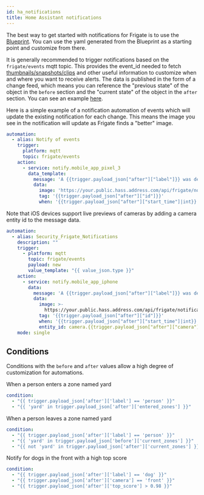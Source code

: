 ```yaml
---
id: ha_notifications
title: Home Assistant notifications
---
```


The best way to get started with notifications for Frigate is to use the [Blueprint](https://community.home-assistant.io/t/frigate-mobile-app-notifications/311091). You can use the yaml generated from the Blueprint as a starting point and customize from there.

It is generally recommended to trigger notifications based on the `frigate/events` mqtt topic. This provides the event_id needed to fetch [thumbnails/snapshots/clips](../integrations/home-assistant.md#notification-api) and other useful information to customize when and where you want to receive alerts. The data is published in the form of a change feed, which means you can reference the "previous state" of the object in the `before` section and the "current state" of the object in the `after` section. You can see an example [here](../integrations/mqtt.md#frigateevents).

Here is a simple example of a notification automation of events which will update the existing notification for each change. This means the image you see in the notification will update as Frigate finds a "better" image.

```yaml
automation:
  - alias: Notify of events
    trigger:
      platform: mqtt
      topic: frigate/events
    action:
      - service: notify.mobile_app_pixel_3
        data_template:
          message: 'A {{trigger.payload_json["after"]["label"]}} was detected.'
          data:
            image: 'https://your.public.hass.address.com/api/frigate/notifications/{{trigger.payload_json["after"]["id"]}}/thumbnail.jpg?format=android'
            tag: '{{trigger.payload_json["after"]["id"]}}'
            when: '{{trigger.payload_json["after"]["start_time"]|int}}'
```

Note that iOS devices support live previews of cameras by adding a camera entity id to the message data.

```yaml
automation:
  - alias: Security_Frigate_Notifications
    description: ""
    trigger:
      - platform: mqtt
        topic: frigate/events
        payload: new
        value_template: "{{ value_json.type }}"
    action:
      - service: notify.mobile_app_iphone
        data:
          message: 'A {{trigger.payload_json["after"]["label"]}} was detected.'
          data:
            image: >-
              https://your.public.hass.address.com/api/frigate/notifications/{{trigger.payload_json["after"]["id"]}}/thumbnail.jpg
            tag: '{{trigger.payload_json["after"]["id"]}}'
            when: '{{trigger.payload_json["after"]["start_time"]|int}}'
            entity_id: camera.{{trigger.payload_json["after"]["camera"]}}
    mode: single
```

## Conditions

Conditions with the `before` and `after` values allow a high degree of customization for automations.

When a person enters a zone named yard

```yaml
condition:
  - "{{ trigger.payload_json['after']['label'] == 'person' }}"
  - "{{ 'yard' in trigger.payload_json['after']['entered_zones'] }}"
```

When a person leaves a zone named yard

```yaml
condition:
  - "{{ trigger.payload_json['after']['label'] == 'person' }}"
  - "{{ 'yard' in trigger.payload_json['before']['current_zones'] }}"
  - "{{ not 'yard' in trigger.payload_json['after']['current_zones'] }}"
```

Notify for dogs in the front with a high top score

```yaml
condition:
  - "{{ trigger.payload_json['after']['label'] == 'dog' }}"
  - "{{ trigger.payload_json['after']['camera'] == 'front' }}"
  - "{{ trigger.payload_json['after']['top_score'] > 0.98 }}"
```
